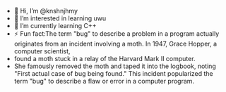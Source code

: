 - 👋 Hi, I’m @knshnjhmy
- 👀 I’m interested in learning uwu
- 🌱 I’m currently learning C++
- ⚡ Fun fact:The term "bug" to describe a problem in a program actually originates from an incident involving a moth. In 1947, Grace Hopper, a computer scientist,
-    found a moth stuck in a relay of the Harvard Mark II computer.
-    She famously removed the moth and taped it into the logbook, noting "First actual case of bug being found." This incident popularized the term "bug" to describe a flaw or error in a computer program.
